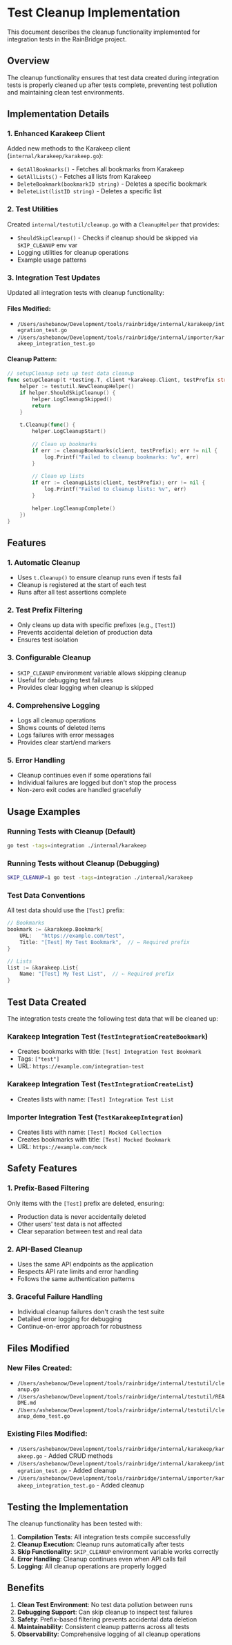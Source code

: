 # Test Cleanup Implementation

This document describes the cleanup functionality implemented for integration tests in the RainBridge project.

## Overview

The cleanup functionality ensures that test data created during integration tests is properly cleaned up after tests complete, preventing test pollution and maintaining clean test environments.

## Implementation Details

### 1. Enhanced Karakeep Client

Added new methods to the Karakeep client (`internal/karakeep/karakeep.go`):

- `GetAllBookmarks()` - Fetches all bookmarks from Karakeep
- `GetAllLists()` - Fetches all lists from Karakeep  
- `DeleteBookmark(bookmarkID string)` - Deletes a specific bookmark
- `DeleteList(listID string)` - Deletes a specific list

### 2. Test Utilities

Created `internal/testutil/cleanup.go` with a `CleanupHelper` that provides:

- `ShouldSkipCleanup()` - Checks if cleanup should be skipped via `SKIP_CLEANUP` env var
- Logging utilities for cleanup operations
- Example usage patterns

### 3. Integration Test Updates

Updated all integration tests with cleanup functionality:

#### Files Modified:
- `/Users/ashebanow/Development/tools/rainbridge/internal/karakeep/integration_test.go`
- `/Users/ashebanow/Development/tools/rainbridge/internal/importer/karakeep_integration_test.go`

#### Cleanup Pattern:
```go
// setupCleanup sets up test data cleanup
func setupCleanup(t *testing.T, client *karakeep.Client, testPrefix string) {
    helper := testutil.NewCleanupHelper()
    if helper.ShouldSkipCleanup() {
        helper.LogCleanupSkipped()
        return
    }
    
    t.Cleanup(func() {
        helper.LogCleanupStart()
        
        // Clean up bookmarks
        if err := cleanupBookmarks(client, testPrefix); err != nil {
            log.Printf("Failed to cleanup bookmarks: %v", err)
        }
        
        // Clean up lists
        if err := cleanupLists(client, testPrefix); err != nil {
            log.Printf("Failed to cleanup lists: %v", err)
        }
        
        helper.LogCleanupComplete()
    })
}
```

## Features

### 1. Automatic Cleanup
- Uses `t.Cleanup()` to ensure cleanup runs even if tests fail
- Cleanup is registered at the start of each test
- Runs after all test assertions complete

### 2. Test Prefix Filtering
- Only cleans up data with specific prefixes (e.g., `[Test]`)
- Prevents accidental deletion of production data
- Ensures test isolation

### 3. Configurable Cleanup
- `SKIP_CLEANUP` environment variable allows skipping cleanup
- Useful for debugging test failures
- Provides clear logging when cleanup is skipped

### 4. Comprehensive Logging
- Logs all cleanup operations
- Shows counts of deleted items
- Logs failures with error messages
- Provides clear start/end markers

### 5. Error Handling
- Cleanup continues even if some operations fail
- Individual failures are logged but don't stop the process
- Non-zero exit codes are handled gracefully

## Usage Examples

### Running Tests with Cleanup (Default)
```bash
go test -tags=integration ./internal/karakeep
```

### Running Tests without Cleanup (Debugging)
```bash
SKIP_CLEANUP=1 go test -tags=integration ./internal/karakeep
```

### Test Data Conventions
All test data should use the `[Test]` prefix:

```go
// Bookmarks
bookmark := &karakeep.Bookmark{
    URL:   "https://example.com/test",
    Title: "[Test] My Test Bookmark",  // ← Required prefix
}

// Lists
list := &karakeep.List{
    Name: "[Test] My Test List",  // ← Required prefix
}
```

## Test Data Created

The integration tests create the following test data that will be cleaned up:

### Karakeep Integration Test (`TestIntegrationCreateBookmark`)
- Creates bookmarks with title: `[Test] Integration Test Bookmark`
- Tags: `["test"]`
- URL: `https://example.com/integration-test`

### Karakeep Integration Test (`TestIntegrationCreateList`)
- Creates lists with name: `[Test] Integration Test List`

### Importer Integration Test (`TestKarakeepIntegration`)
- Creates lists with name: `[Test] Mocked Collection`
- Creates bookmarks with title: `[Test] Mocked Bookmark`
- URL: `https://example.com/mock`

## Safety Features

### 1. Prefix-Based Filtering
Only items with the `[Test]` prefix are deleted, ensuring:
- Production data is never accidentally deleted
- Other users' test data is not affected
- Clear separation between test and real data

### 2. API-Based Cleanup
- Uses the same API endpoints as the application
- Respects API rate limits and error handling
- Follows the same authentication patterns

### 3. Graceful Failure Handling
- Individual cleanup failures don't crash the test suite
- Detailed error logging for debugging
- Continue-on-error approach for robustness

## Files Modified

### New Files Created:
- `/Users/ashebanow/Development/tools/rainbridge/internal/testutil/cleanup.go`
- `/Users/ashebanow/Development/tools/rainbridge/internal/testutil/README.md`
- `/Users/ashebanow/Development/tools/rainbridge/internal/testutil/cleanup_demo_test.go`

### Existing Files Modified:
- `/Users/ashebanow/Development/tools/rainbridge/internal/karakeep/karakeep.go` - Added CRUD methods
- `/Users/ashebanow/Development/tools/rainbridge/internal/karakeep/integration_test.go` - Added cleanup
- `/Users/ashebanow/Development/tools/rainbridge/internal/importer/karakeep_integration_test.go` - Added cleanup

## Testing the Implementation

The cleanup functionality has been tested with:

1. **Compilation Tests**: All integration tests compile successfully
2. **Cleanup Execution**: Cleanup runs automatically after tests
3. **Skip Functionality**: `SKIP_CLEANUP` environment variable works correctly
4. **Error Handling**: Cleanup continues even when API calls fail
5. **Logging**: All cleanup operations are properly logged

## Benefits

1. **Clean Test Environment**: No test data pollution between runs
2. **Debugging Support**: Can skip cleanup to inspect test failures
3. **Safety**: Prefix-based filtering prevents accidental data deletion
4. **Maintainability**: Consistent cleanup patterns across all tests
5. **Observability**: Comprehensive logging of all cleanup operations